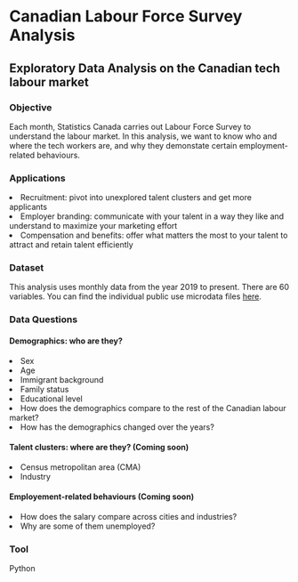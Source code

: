 # Canadian Labour Force Survey Analysis
## Exploratory Data Analysis on the Canadian tech labour market

### Objective
Each month, Statistics Canada carries out Labour Force Survey to understand the labour market. 
In this analysis, we want to know who and where the tech workers are, and why they demonstate certain employment-related behaviours.

### Applications
<li> Recruitment: pivot into unexplored talent clusters and get more applicants </li>
<li> Employer branding: communicate with your talent in a way they like and understand to maximize your marketing effort </li>
<li> Compensation and benefits: offer what matters the most to your talent to attract and retain talent efficiently </li>

### Dataset
This analysis uses monthly data from the year 2019 to present. There are 60 variables.
You can find the individual public use microdata files [here](https://www150.statcan.gc.ca/n1/en/catalogue/71M0001X).

### Data Questions
#### Demographics: who are they?
<li> Sex </li>
<li> Age </li>
<li> Immigrant background </li>
<li> Family status </li>
<li> Educational level </li>
<li> How does the demographics compare to the rest of the Canadian labour market? </li>
<li> How has the demographics changed over the years? </li>

#### Talent clusters: where are they? (Coming soon)
<li> Census metropolitan area (CMA) </li>
<li> Industry </li>

#### Employement-related behaviours (Coming soon)
<li> How does the salary compare across cities and industries? </li>
<li> Why are some of them unemployed? </li>

### Tool
Python
